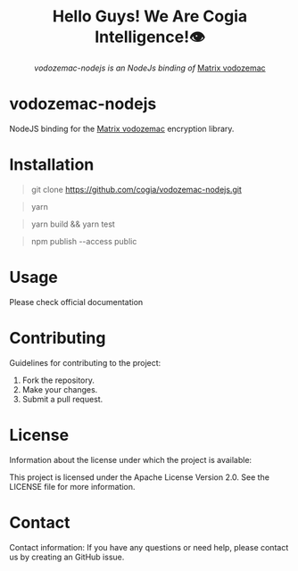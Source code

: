 <h1 align="center">Hello Guys! We Are Cogia Intelligence!👁️</h1>

<div align="center">
    <i>vodozemac-nodejs is an NodeJs binding  of</i>
    <a href="https://github.com/matrix-org/vodozemac/">Matrix vodozemac</a>
    <br/>
</div>


vodozemac-nodejs
========
NodeJS binding for the [Matrix vodozemac](https://github.com/matrix-org/vodozemac) encryption library.


Installation
========
> git clone https://github.com/cogia/vodozemac-nodejs.git

> yarn 

> yarn build && yarn test


> npm publish --access public


Usage
========
Please check official documentation


Contributing
========

Guidelines for contributing to the project:
1. Fork the repository.
2. Make your changes.
3. Submit a pull request.


License
========

Information about the license under which the project is available:

This project is licensed under the Apache License Version 2.0. See the LICENSE file for more information.


Contact
=========

Contact information:
If you have any questions or need help, please contact us by creating an GitHub issue.

